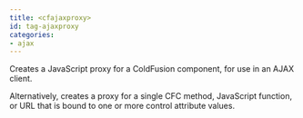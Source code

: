 ```yaml
---
title: <cfajaxproxy>
id: tag-ajaxproxy
categories:
- ajax
---
```


Creates a JavaScript proxy for a ColdFusion component, for use in an AJAX client.

Alternatively, creates a proxy for a single CFC method, JavaScript function, or URL that is bound to one or more control attribute values.
